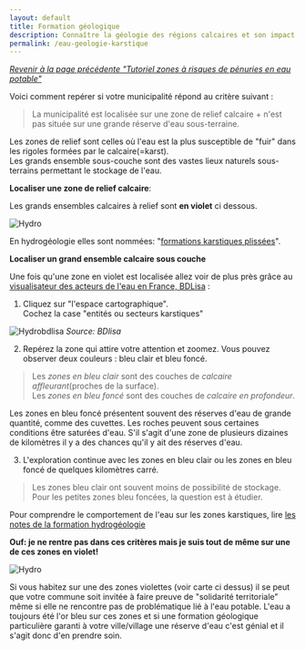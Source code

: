 ```yaml
---
layout: default
title: Formation géologique
description: Connaître la géologie des régions calcaires et son impact sur le comportement de l'eau
permalink: /eau-geologie-karstique
---
```


*[Revenir à la page précédente "Tutoriel zones à risques de pénuries en eau potable"](../risques-penurie-eau)*

Voici comment repérer si votre municipalité répond au critère suivant :
> La municipalité est localisée sur une zone de relief calcaire + n'est pas située sur une grande réserve d'eau sous-terraine.

Les zones de relief sont celles où l'eau est la plus susceptible de "fuir" dans les rigoles formées par le calcaire(=karst).  
Les grands ensemble sous-couche sont des vastes lieux naturels sous-terrains permettant le stockage de l'eau. 

**Localiser une zone de relief calcaire**:

Les grands ensembles calcaires à relief sont **en violet** ci dessous.  

![Hydro](https://framapic.org/xew0XCOi6CGb/EytR2G0aYmA8)

En hydrogéologie elles sont nommées: "[formations karstiques plissées](http://www.rhone-mediterranee.eaufrance.fr/milieux-aquatiques/eaux-souterraines/formations-geologiques/calcaires.php)". 

**Localiser un grand ensemble calcaire sous couche**

Une fois qu'une zone en violet est localisée allez voir de plus près grâce au [visualisateur des acteurs de l'eau en France, BDLisa](http://bdlisa.eaufrance.fr) : 


1. Cliquez sur "l'espace cartographique".  
Cochez la case "entités ou secteurs karstiques"

![Hydrobdlisa](../pages/images/bdlisa.eau.png)
*Source: BDlisa*


2. Repérez la zone qui attire votre attention et zoomez. Vous pouvez observer deux couleurs : bleu clair et bleu foncé. 

> Les  *zones en bleu clair*  sont des couches de *calcaire affleurant*(proches de la surface).  
Les *zones en bleu foncé* sont des couches de *calcaire en profondeur*. 

Les zones en bleu foncé présentent souvent des réserves d'eau de grande quantité, comme des cuvettes. Les roches peuvent sous certaines conditions être saturées d'eau. S'il s'agit d'une zone de plusieurs dizaines de kilomètres il y a des chances qu'il y ait des réserves d'eau.

3. L'exploration continue avec les zones en bleu clair ou les zones en bleu foncé de quelques kilomètres carré.

> Les zones bleu clair ont souvent moins de possibilité de stockage. Pour les petites zones bleu foncées, la question est à étudier. 

Pour comprendre le comportement de l'eau sur les zones karstiques, lire [les notes de la formation hydrogéologie](../hydrogeologie-penuries-explorations)


**Ouf: je ne rentre pas dans ces critères mais je suis tout de même sur une de ces zones en violet!**


![Hydro](https://framapic.org/xew0XCOi6CGb/EytR2G0aYmA8)

Si vous habitez sur une des zones violettes (voir carte ci dessus) il se peut que votre commune soit invitée à faire preuve de "solidarité territoriale" même si elle ne rencontre pas de problématique lié à l'eau potable. L'eau a toujours été l'or bleu sur ces zones et si une formation géologique particulière garanti à votre ville/village une réserve d'eau c'est génial et il s'agit donc d'en prendre soin.
